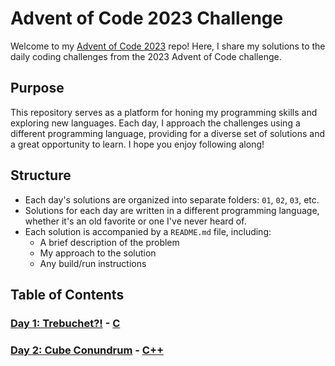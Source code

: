 # Advent of Code 2023 Challenge

Welcome to my [Advent of Code 2023](https://adventofcode.com/2023) repo! Here, I share my solutions to the daily coding challenges from the 2023 Advent of Code challenge.

## Purpose

This repository serves as a platform for honing my programming skills and exploring new languages. Each day, I approach the challenges using a different programming language, providing for a diverse set of solutions and a great opportunity to learn. I hope you enjoy following along!

## Structure

- Each day's solutions are organized into separate folders: `01`, `02`, `03`, etc.
- Solutions for each day are written in a different programming language, whether it's an old favorite or one I've never heard of.
- Each solution is accompanied by a `README.md` file, including:
    - A brief description of the problem
    - My approach to the solution
    - Any build/run instructions

## Table of Contents

### [Day 1: Trebuchet?!](./01/README.md) - [C](https://www.cprogramming.com/)

### [Day 2: Cube Conundrum](./02/README.md) - [C++](https://https://cplusplus.com/)
